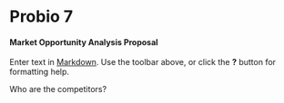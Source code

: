 # Probio 7

#### Market Opportunity Analysis Proposal

Enter text in [Markdown](http://daringfireball.net/projects/markdown/). Use the toolbar above, or click the **?** button for formatting help.

Who are the competitors?